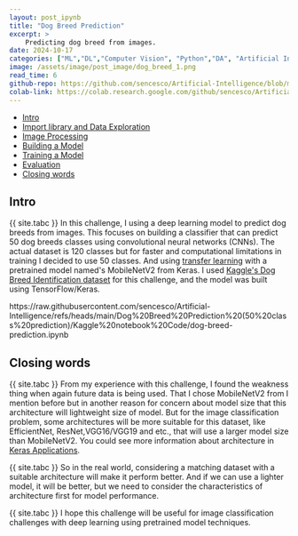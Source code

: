 ```yaml
---
layout: post_ipynb
title: "Dog Breed Prediction"
excerpt: >
    Predicting dog breed from images.
date: 2024-10-17
categories: ["ML","DL","Computer Vision", "Python","DA", "Artificial Intelligence"]
image: /assets/image/post_image/dog_breed_1.png
read_time: 6
github-repo: https://github.com/sencesco/Artificial-Intelligence/blob/main/Dog%20Breed%20Prediction%20(50%20class%20prediction)/Kaggle%20notebook%20Code/dog-breed-prediction.ipynb
colab-link: https://colab.research.google.com/github/sencesco/Artificial-Intelligence/blob/main/Dog%20Breed%20Prediction%20(50%20class%20prediction)/Kaggle%20notebook%20Code/dog-breed-prediction.ipynb
---
```


<div id="c-s-hlist">
    <ul>
        <li><a href="#intro">Intro</a></li>
        <li><a href="#loading-library">Import library and Data Exploration</a></li>
        <li><a href="#image-processing">Image Processing</a></li>
        <li><a href="#building-model">Building a Model</a></li>
        <li><a href="#training-model">Training a Model</a></li>
        <li><a href="#evaluation">Evaluation</a></li>
        <li><a href="#closing-words">Closing words</a></li>
    </ul>
</div>


## Intro
{{ site.tabc }} In this challenge, I using a deep learning model to predict dog breeds from images. This focuses on building a classifier that can predict 50 dog breeds classes using convolutional neural networks (CNNs). The actual dataset is 120 classes but for faster and computational limitations in training I decided to use 50 classes. And using <span class="post-content-link"><a href="https://www.ibm.com/topics/transfer-learning" target="_blank">transfer learning</a></span> with a pretrained model named's MobileNetV2 from Keras. I used <span class="post-content-link"><a href="https://www.kaggle.com/datasets/catherinehorng/dogbreedidfromcomp" target="_blank">Kaggle's Dog Breed Identification dataset</a></span> for this challenge, and the model was built using TensorFlow/Keras.

<div id="notebook-content">
    https://raw.githubusercontent.com/sencesco/Artificial-Intelligence/refs/heads/main/Dog%20Breed%20Prediction%20(50%20class%20prediction)/Kaggle%20notebook%20Code/dog-breed-prediction.ipynb
</div>
<script id="notebook-filters-ignore" type="application/json"> 
    {
        "markdown": { 
            "id": ["dFONdRncx8Cr"]
        },
        "code": {   
            "timestamp": [] 
        }
    }
</script>
<script id="notebook-filters-add_tag" type="application/json"> 
    {
        "markdown": { 
            "id_pair": [
                {   "id": "-__laGLPOgx0", 
                    "tag": "<h2 id='building-model'>Building a Model</h2>" 
                }
            ]
        },
        "code": {   
            "timestamp": [
                {   "timestamp": 1704858635237, 
                    "tag": "<h2 id='loading-library'>Import library and Data Exploration</h2><p>{{ site.tabc }}First we need to import required libraries for using pre-processing and building a model. And explore a dataset for understanding data information before building a model.</p>" 
                },
                {   "timestamp": 1704858657014, 
                    "tag": "<h2 id='image-processing'>Image pre-processing</h2>{{ site.tabc }}<p>{{ site.tabc }}Then this dataset is images. So we need to do pre-processing to make it ready for building a model. That we need to convert images into a numpy array for computer vision can read image information and process to a model.</p>" 
                },
                {   "timestamp": 1704858771939,
                    "tag": "<h2 id='training-model'>Training a Model</h2><p>{{ site.tabc }}Choosing an optimal batch size and epochs will help a model achieve better accuracy.</p>"
                },
                {
                    "timestamp": 1704858814975,
                    "tag": "<h2 id='evaluation'>Evaluation</h2>"
                }
            ] 
        }
    }
</script>

## Closing words
{{ site.tabc }} From my experience with this challenge, I found the weakness thing when again future data is being used. That I chose MobileNetV2 from I mention before but in another reason for concern about model size that this architecture will lightweight size of model. But for the image classification problem, some architectures will be more suitable for this dataset, like EfficientNet, ResNet,VGG16/VGG19 and etc., that will use a larger model size than MobileNetV2. You could see more information about architecture in <span class="post-content-link"><a href="https://keras.io/api/applications/" target="_blank">Keras Applications</a></span>.

{{ site.tabc }} So in the real world, considering a matching dataset with a suitable architecture will make it perform better. And if we can use a lighter model, it will be better, but we need to consider the characteristics of architecture first for model performance.

{{ site.tabc }} I hope this challenge will be useful for image classification challenges with deep learning using pretrained model techniques.
